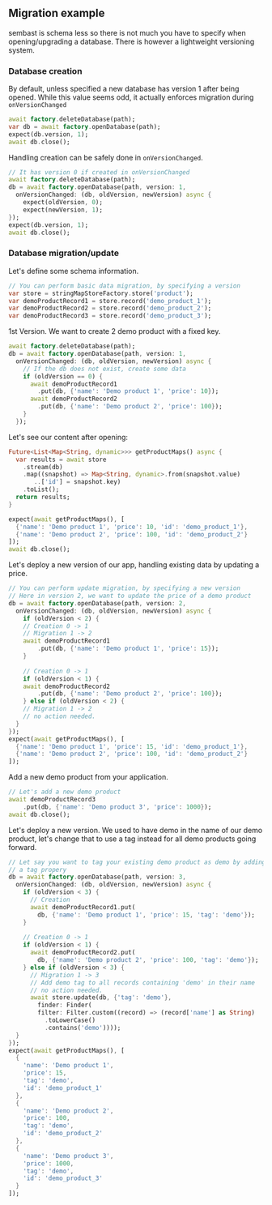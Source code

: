 ## Migration example

sembast is schema less so there is not much you have to specify when opening/upgrading a database.
There is however a lightweight versioning system.

### Database creation

By default, unless specified a new database has version 1
after being opened. While this value seems odd, it actually enforces
migration during `onVersionChanged`

```dart
await factory.deleteDatabase(path);
var db = await factory.openDatabase(path);
expect(db.version, 1);
await db.close();
```

Handling creation can be safely done in `onVersionChanged`.

```dart
// It has version 0 if created in onVersionChanged
await factory.deleteDatabase(path);
db = await factory.openDatabase(path, version: 1,
  onVersionChanged: (db, oldVersion, newVersion) async {
    expect(oldVersion, 0);
    expect(newVersion, 1);
});
expect(db.version, 1);
await db.close();
```

### Database migration/update

Let's define some schema information.

```dart
// You can perform basic data migration, by specifying a version
var store = stringMapStoreFactory.store('product');
var demoProductRecord1 = store.record('demo_product_1');
var demoProductRecord2 = store.record('demo_product_2');
var demoProductRecord3 = store.record('demo_product_3');
```

1st Version. We want to create 2 demo product with a fixed key.

```dart
await factory.deleteDatabase(path);
db = await factory.openDatabase(path, version: 1,
  onVersionChanged: (db, oldVersion, newVersion) async {
    // If the db does not exist, create some data
    if (oldVersion == 0) {
      await demoProductRecord1
        .put(db, {'name': 'Demo product 1', 'price': 10});
      await demoProductRecord2
        .put(db, {'name': 'Demo product 2', 'price': 100});
    }
  });
```

Let's see our content after opening:

```dart
Future<List<Map<String, dynamic>>> getProductMaps() async {
  var results = await store
    .stream(db)
    .map((snapshot) => Map<String, dynamic>.from(snapshot.value)
       ..['id'] = snapshot.key)
    .toList();
  return results;
}

expect(await getProductMaps(), [
  {'name': 'Demo product 1', 'price': 10, 'id': 'demo_product_1'},
  {'name': 'Demo product 2', 'price': 100, 'id': 'demo_product_2'}
]);
await db.close();
```

Let's deploy a new version of our app, handling existing data by
updating a price.

```dart
// You can perform update migration, by specifying a new version
// Here in version 2, we want to update the price of a demo product
db = await factory.openDatabase(path, version: 2,
  onVersionChanged: (db, oldVersion, newVersion) async {
    if (oldVersion < 2) {
    // Creation 0 -> 1
    // Migration 1 -> 2
    await demoProductRecord1
        .put(db, {'name': 'Demo product 1', 'price': 15});
    }
    
    // Creation 0 -> 1
    if (oldVersion < 1) {
    await demoProductRecord2
        .put(db, {'name': 'Demo product 2', 'price': 100});
    } else if (oldVersion < 2) {
    // Migration 1 -> 2
    // no action needed.
  }
});
expect(await getProductMaps(), [
  {'name': 'Demo product 1', 'price': 15, 'id': 'demo_product_1'},
  {'name': 'Demo product 2', 'price': 100, 'id': 'demo_product_2'}
]);
```

Add a new demo product from your application.
```dart
// Let's add a new demo product
await demoProductRecord3
    .put(db, {'name': 'Demo product 3', 'price': 1000});
await db.close();
```

Let's deploy a new version. We used to have demo in the name of our demo
product, let's change that to use a tag instead for all demo products
going forward.

```dart
// Let say you want to tag your existing demo product as demo by adding
// a tag propery
db = await factory.openDatabase(path, version: 3,
  onVersionChanged: (db, oldVersion, newVersion) async {
    if (oldVersion < 3) {
      // Creation
      await demoProductRecord1.put(
        db, {'name': 'Demo product 1', 'price': 15, 'tag': 'demo'});
    }
    
    // Creation 0 -> 1
    if (oldVersion < 1) {
      await demoProductRecord2.put(
        db, {'name': 'Demo product 2', 'price': 100, 'tag': 'demo'});
    } else if (oldVersion < 3) {
      // Migration 1 -> 3
      // Add demo tag to all records containing 'demo' in their name
      // no action needed.
      await store.update(db, {'tag': 'demo'},
        finder: Finder(
        filter: Filter.custom((record) => (record['name'] as String)
          .toLowerCase()
          .contains('demo'))));
  }
});
expect(await getProductMaps(), [
  {
    'name': 'Demo product 1',
    'price': 15,
    'tag': 'demo',
    'id': 'demo_product_1'
  },
  {
    'name': 'Demo product 2',
    'price': 100,
    'tag': 'demo',
    'id': 'demo_product_2'
  },
  {
    'name': 'Demo product 3',
    'price': 1000,
    'tag': 'demo',
    'id': 'demo_product_3'
  }
]);
```
